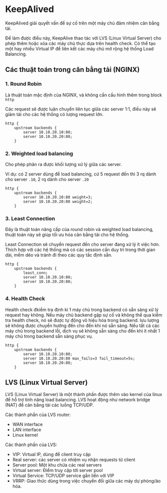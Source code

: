 # KeepAlived
KeepAlived giải quyết vấn đề sự cố trên một máy chủ đảm nhiệm cân bằng tải.

Để làm được điều này, KeepAlive thao tác với LVS (Linux Virtual Server) cho phép thêm hoặc xóa các máy chủ thực dựa trên health check. Có thể tạo một hay nhiều Virtual IP để liên kết các máy chủ mở rộng hệ thống Load Balancing.

## Các thuật toán trong cân bằng tải (NGINX)
### 1. Round Robin
Là thuật toán mặc định của NGINX, và không cần cấu hình thêm trong block `http`

Các request sẽ được luân chuyển liên tục giữa các server 1:1, điều này sẽ giảm tải cho các hệ thống có lượng request lớn.
    
    http {
        upstream backends {
            server 10.10.20.10:80;
            server 10.10.20.20:80;
        }

### 2. Weighted load balancing
Cho phép phân ra được khối lượng xử lý giữa các server.

Ví dụ: có 2 server dùng để load balancing, cứ 5 request đến thì 3 rq dành cho server `.10`, 2 rq dành cho server `.20`
    
    http {
        upstream backends {
            server 10.10.20.10:80 weight=3;
            server 10.10.20.20:80 weight=2;
        }

### 3. Least Connection
Đây là thuật toán nâng cấp của round robin và weighted load balancing, thuật toán này sẽ giúp tối ưu hóa cân bằng tải cho hệ thống.

Least Connection sẽ chuyển request đến cho server đang xử lý ít việc hơn.
Thích hợp với các hệ thống mà có các session cần duy trì trong thời gian dài, mềm dẻo và tránh đi theo các quy tắc định sẵn.
   
    http {
        upstream backends {
            least_conn;
            server 10.10.20.10:80;
            server 10.10.20.20:80;
        }

### 4. Health Check
Health check đkiểm tra định kì 1 máy chủ trong backend có sẵn sàng xử lý request hay không. Nếu máy chủ backend gặp sự cố và không thể qua kiểm tra health check, nó sẽ được tự động vô hiệu hóa trong backend. lưu lượng sẽ không được chuyển hướng đến cho đến khi nó sẵn sàng. Nếu tất cả các máy chủ trong backend lỗi, dịch vụ sẽ không sẵn sàng cho đến khi ít nhất 1 máy chủ trong backend sẵn sàng phục vụ.
   
    http {
        upstream backends {
            server 10.10.20.10:80;
            server 10.10.20.20:80 max_fails=3 fail_timeout=5s;
            server 10.10.20.20:80;
        }
      
## LVS (Linux Virtual Server)
LVS (Linux Virtual Server) là một thành phần được thêm vào kernel của linux để hỗ trợ tính năng load balancing. LVS hoạt động như network bridge (NAT) để cân bằng tải các luồng TCP/UDP.

Các thành phần của LVS router:
- WAN interface
- LAN interface
- Linux kernel

Các thành phần của LVS:
- VIP: Virtual IP, dùng để client truy cập
- Real server: các server có nhiệm vụ nhận requests từ client
- Server pool: Một khu chứa các real servers
- Virtual server: Điểm truy cập tới server pool
- Virtual Service: TCP/UDP service gắn liền với VIP
- VRRP: Giao thức dùng trong việc chuyển đổi giữa các máy dự phòng/ảo hóa.

